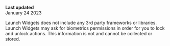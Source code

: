 **Last updated**  
January 24 2023

Launch Widgets does not include any 3rd party frameworks or libraries. Launch Widgets may ask for biometrics permissions in order for you to lock and unlock actions. This information is not and cannot be collected or stored.
